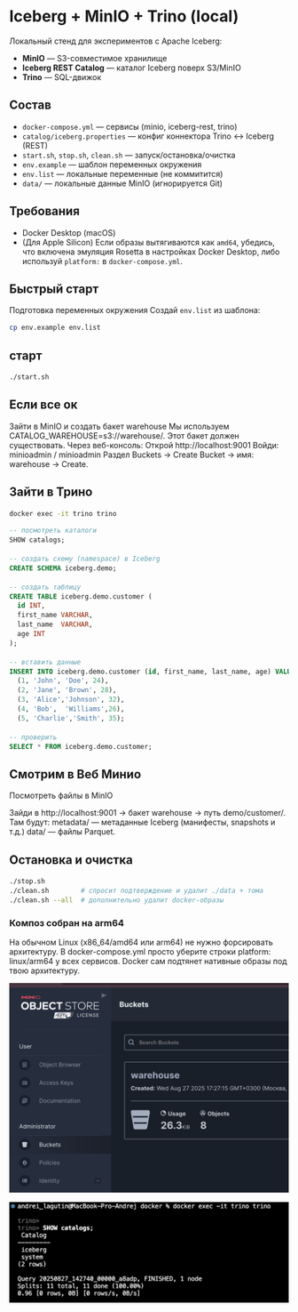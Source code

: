 # Iceberg + MinIO + Trino (local)

Локальный стенд для экспериментов с Apache Iceberg:  
- **MinIO** — S3-совместимое хранилище  
- **Iceberg REST Catalog** — каталог Iceberg поверх S3/MinIO  
- **Trino** — SQL-движок  

## Состав
- `docker-compose.yml` — сервисы (minio, iceberg-rest, trino)
- `catalog/iceberg.properties` — конфиг коннектора Trino ↔ Iceberg (REST)
- `start.sh`, `stop.sh`, `clean.sh` — запуск/остановка/очистка
- `env.example` — шаблон переменных окружения
- `env.list` — локальные переменные (не коммитится)
- `data/` — локальные данные MinIO (игнорируется Git)

## Требования
- Docker Desktop (macOS)
- (Для Apple Silicon) Если образы вытягиваются как `amd64`, убедись, что включена эмуляция Rosetta в настройках Docker Desktop, либо используй `platform:` в `docker-compose.yml`.

## Быстрый старт

Подготовка переменных окружения
Создай `env.list` из шаблона:
``` bash
cp env.example env.list
```

## старт 
``` bash
./start.sh
```

## Если все ок 

Зайти в MinIO и создать бакет warehouse
Мы используем CATALOG_WAREHOUSE=s3://warehouse/. Этот бакет должен существовать.
Через веб-консоль:
Открой http://localhost:9001
Войди: minioadmin / minioadmin
Раздел Buckets → Create Bucket → имя: warehouse → Create.

## Зайти в Трино 
``` bash 
docker exec -it trino trino
```

``` sql 
-- посмотреть каталоги
SHOW catalogs;

-- создать схему (namespace) в Iceberg
CREATE SCHEMA iceberg.demo;

-- создать таблицу
CREATE TABLE iceberg.demo.customer (
  id INT,
  first_name VARCHAR,
  last_name  VARCHAR,
  age INT
);

-- вставить данные
INSERT INTO iceberg.demo.customer (id, first_name, last_name, age) VALUES
  (1, 'John', 'Doe', 24),
  (2, 'Jane', 'Brown', 28),
  (3, 'Alice','Johnson', 32),
  (4, 'Bob',  'Williams',26),
  (5, 'Charlie','Smith', 35);

-- проверить
SELECT * FROM iceberg.demo.customer;
```

## Смотрим в Веб Минио 

Посмотреть файлы в MinIO

Зайди в http://localhost:9001
 → бакет warehouse → путь demo/customer/.
Там будут:
metadata/ — метаданные Iceberg (манифесты, snapshots и т.д.)
data/ — файлы Parquet.

## Остановка и очистка
``` bash 
./stop.sh
./clean.sh        # спросит подтверждение и удалит ./data + тома
./clean.sh --all  # дополнительно удалит docker-образы
``` 

### Композ собран на arm64 

На обычном Linux (x86_64/amd64 или arm64) не нужно форсировать архитектуру. 
В docker-compose.yml просто уберите строки platform: linux/arm64 у всех сервисов. Docker сам подтянет нативные образы под твою архитектуру.


![MinIO Console](images/minio.png)

![Trino Console](images/trini.png)


